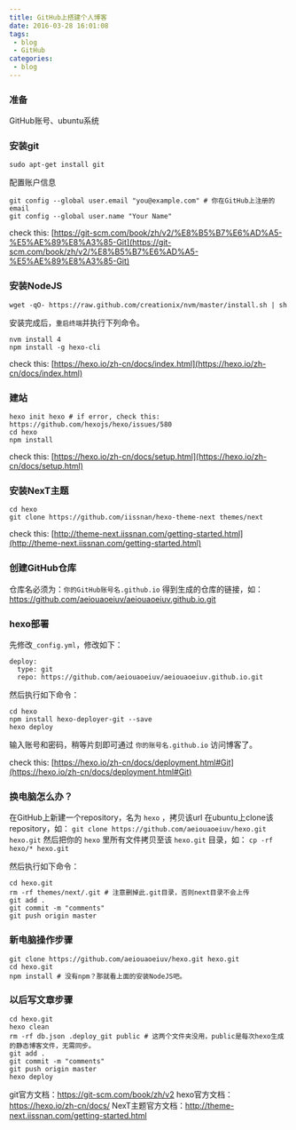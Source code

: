 ```yaml
---
title: GitHub上搭建个人博客
date: 2016-03-28 16:01:08
tags:
 - blog
 - GitHub
categories:
 - blog
---
```


### 准备 ###

GitHub账号、ubuntu系统

### 安装git ###

```
sudo apt-get install git
```

配置账户信息

```
git config --global user.email "you@example.com" # 你在GitHub上注册的email
git config --global user.name "Your Name"
```

check this: [https://git-scm.com/book/zh/v2/%E8%B5%B7%E6%AD%A5-%E5%AE%89%E8%A3%85-Git](https://git-scm.com/book/zh/v2/%E8%B5%B7%E6%AD%A5-%E5%AE%89%E8%A3%85-Git)

### 安装NodeJS ###

```
wget -qO- https://raw.github.com/creationix/nvm/master/install.sh | sh
```

安装完成后，`重启终端`并执行下列命令。

```
nvm install 4
npm install -g hexo-cli
```

check this: [https://hexo.io/zh-cn/docs/index.html](https://hexo.io/zh-cn/docs/index.html)

### 建站 ###

```
hexo init hexo # if error, check this: https://github.com/hexojs/hexo/issues/580
cd hexo
npm install
```

check this: [https://hexo.io/zh-cn/docs/setup.html](https://hexo.io/zh-cn/docs/setup.html)

### 安装NexT主题 ###

```
cd hexo
git clone https://github.com/iissnan/hexo-theme-next themes/next
```

check this: [http://theme-next.iissnan.com/getting-started.html](http://theme-next.iissnan.com/getting-started.html)

### 创建GitHub仓库 ###

仓库名必须为：`你的GitHub账号名.github.io`
得到生成的仓库的链接，如：https://github.com/aeiouaoeiuv/aeiouaoeiuv.github.io.git

### hexo部署 ###

先修改`_config.yml`，修改如下：

```
deploy:
  type: git
  repo: https://github.com/aeiouaoeiuv/aeiouaoeiuv.github.io.git
```

然后执行如下命令：


```
cd hexo
npm install hexo-deployer-git --save
hexo deploy
```

输入账号和密码，稍等片刻即可通过 `你的账号名.github.io` 访问博客了。

check this: [https://hexo.io/zh-cn/docs/deployment.html#Git](https://hexo.io/zh-cn/docs/deployment.html#Git)

### 换电脑怎么办？ ###

在GitHub上新建一个repository，名为 `hexo` ，拷贝该url
在ubuntu上clone该repository，如： `git clone https://github.com/aeiouaoeiuv/hexo.git hexo.git`
然后把你的 `hexo` 里所有文件拷贝至该 `hexo.git` 目录，如： `cp -rf hexo/* hexo.git`

然后执行如下命令：

```
cd hexo.git
rm -rf themes/next/.git # 注意删掉此.git目录，否则next目录不会上传
git add .
git commit -m "comments"
git push origin master
```

### 新电脑操作步骤 ###

```
git clone https://github.com/aeiouaoeiuv/hexo.git hexo.git
cd hexo.git
npm install # 没有npm？那就看上面的安装NodeJS吧。
```

### 以后写文章步骤 ###

```
cd hexo.git
hexo clean
rm -rf db.json .deploy_git public # 这两个文件夹没用，public是每次hexo生成的静态博客文件，无需同步。
git add .
git commit -m "comments"
git push origin master
hexo deploy
```

git官方文档：https://git-scm.com/book/zh/v2
hexo官方文档：https://hexo.io/zh-cn/docs/
NexT主题官方文档：http://theme-next.iissnan.com/getting-started.html

